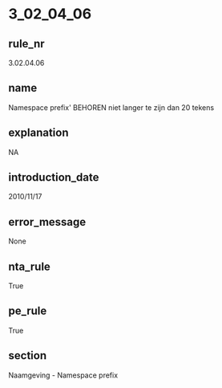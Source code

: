 # 3_02_04_06

## rule_nr
3.02.04.06

## name
Namespace prefix' BEHOREN niet langer te zijn dan 20 tekens

## explanation
NA

## introduction_date
2010/11/17

## error_message
None

## nta_rule
True

## pe_rule
True

## section
Naamgeving - Namespace prefix

